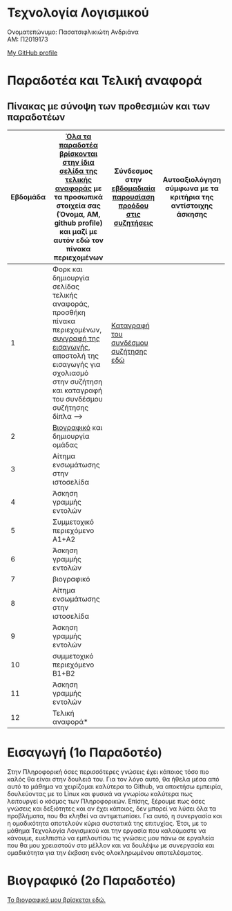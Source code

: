 # Τεχνολογία Λογισμικού 


Ονοματεπώνυμο: Πασατσιφλικιώτη Ανδριάνα          
ΑΜ:            Π2019173

[My GitHub profile](https://github.com/p19pasa)


# Παραδοτέα και Τελική αναφορά

## Πίνακας με σύνοψη των προθεσμιών και των παραδοτέων

| Εβδομάδα | [Όλα τα παραδοτέα βρίσκονται στην ίδια σελίδα της τελικής αναφοράς](https://courses-ionio.github.io/help/deliverables/) με τα προσωπικά στοιχεία σας (Όνομα, ΑΜ, github profile) και μαζί με αυτόν εδώ τον πίνακα περιεχομένων | Σύνδεσμος στην [εβδομαδιαία παρουσίαση προόδου στις συζητήσεις](https://github.com/courses-ionio/help/discussions/categories/show-and-tell) | Αυτοαξιολόγηση σύμφωνα με τα κριτήρια της αντίστοιχης άσκησης |
| --- | --- | --- | --- |
| 1 | Φορκ και δημιουργία σελίδας τελικής αναφοράς, προσθήκη πίνακα περιεχομένων, [συγγραφή της εισαγωγής](https://github.com/p19pasa/sw/blob/2019173/projects/2019173/README.md#%CE%B5%CE%B9%CF%83%CE%B1%CE%B3%CF%89%CE%B3%CE%AE), αποστολή της εισαγωγής για σχολιασμό στην συζήτηση και καταγραφή του συνδέσμου συζήτησης δίπλα --> | [Καταγραφή του συνδέσμου συζήτησης εδώ](https://github.com/courses-ionio/help/discussions/63) |
| 2 | [Βιογραφικό](https://github.com/p19pasa/sw/blob/2019173/projects/2019173/README.md#%CE%B2%CE%B9%CE%BF%CE%B3%CF%81%CE%B1%CF%86%CE%B9%CE%BA%CF%8C-2%CE%BF-%CF%80%CE%B1%CF%81%CE%B1%CE%B4%CE%BF%CF%84%CE%AD%CE%BF) και δημιουργία ομάδας | | |
| 3 | Αίτημα ενσωμάτωσης στην ιστοσελίδα | | |
| 4 | Άσκηση γραμμής εντολών | | |
| 5 | Συμμετοχικό περιεχόμενο A1+A2 | | |
| 6 | Άσκηση γραμμής εντολών | | |
| 7 | βιογραφικό | | |
| 8 | Αίτημα ενσωμάτωσης στην ιστοσελίδα | | |
| 9 | Άσκηση γραμμής εντολών | | |
| 10 | συμμετοχικό περιεχόμενο B1+B2 | | |
| 11 | Άσκηση γραμμής εντολών | | |
| 12 | Τελική αναφορά* | | |


# Εισαγωγή (1ο Παραδοτέο)
Στην Πληροφορική όσες περισσότερες γνώσεις έχει κάποιος τόσο πιο καλός θα είναι στην δουλειά του. Για τον λόγο αυτό, θα ήθελα μέσα από αυτό το μάθημα να χειρίζομαι καλύτερα το Github, να αποκτήσω εμπειρία, δουλεύοντας με το Linux και φυσικά να γνωρίσω καλύτερα πως λειτουργεί ο κόσμος των Πληροφορικών. Επίσης, ξέρουμε πως όσες γνώσεις και δεξιότητες και αν έχει κάποιος, δεν μπορεί να λύσει όλα τα προβλήματα, που θα κληθεί να αντιμετωπίσει. Για αυτό, η συνεργασία και η ομαδικότητα αποτελούν κύρια συστατικά της επιτυχίας. Έτσι, με το μάθημα Τεχνολογία Λογισμικού και την εργασία που καλούμαστε να κάνουμε, ευελπιστώ να εμπλουτίσω τις γνώσεις μου πάνω σε εργαλεία που θα μου χρειαστούν στο μέλλον και να δουλέψω με συνεργασία και ομαδικότητα για την έκβαση ενός ολοκληρωμένου αποτελέσματος.



# Βιογραφικό (2ο Παραδοτέο)
[Το βιογραφικό μου βρίσκεται εδώ.](https://p19pasa.github.io/online-cv/)
